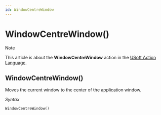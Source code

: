 ```yaml
---
id: WindowCentreWindow
---
```


# WindowCentreWindow()



> [!NOTE]
> This article is about the **WindowCentreWindow** action in the [USoft Action Language](/docs/Task%20flow/Action%20Language%20reference/USoft%20Action%20Language.md).

## **WindowCentreWindow()**

Moves the current window to the center of the application window.

*Syntax*

```
WindowCentreWindow()
```

 